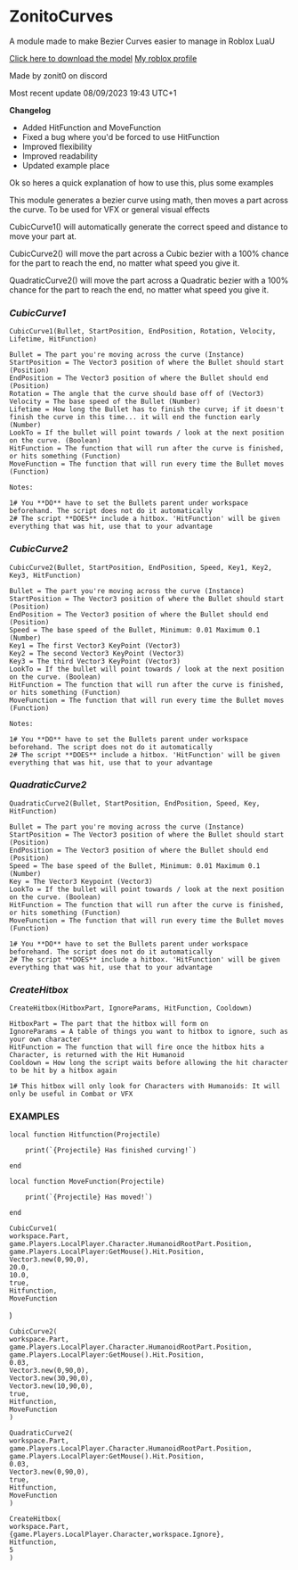 # ZonitoCurves
A module made to make Bezier Curves easier to manage in Roblox LuaU

[Click here to download the model](https://www.roblox.com/library/14393828608/ZonitoCurves)
[My roblox profile](https://www.roblox.com/users/3204456279/profile)

Made by zonit0 on discord


Most recent update
08/09/2023
19:43 UTC+1


**Changelog**
+ Added HitFunction and MoveFunction
+ Fixed a bug where you'd be forced to use HitFunction
+ Improved flexibility
+ Improved readability
+ Updated example place


Ok so heres a quick explanation of how to use this, plus some examples

This module generates a bezier curve using math, then moves a part across the curve.
To be used for VFX or general visual effects

CubicCurve1() will automatically generate the correct speed and distance to move your part at.

CubicCurve2() will move the part across a Cubic bezier with a 100% chance for the part to reach the end, no matter what speed you give it.

QuadraticCurve2() will move the part across a Quadratic bezier with a 100% chance for the part to reach the end, no matter what speed you give it.

### *CubicCurve1* ###

	CubicCurve1(Bullet, StartPosition, EndPosition, Rotation, Velocity, Lifetime, HitFunction)
	
	Bullet = The part you're moving across the curve (Instance)
	StartPosition = The Vector3 position of where the Bullet should start (Position)
	EndPosition = The Vector3 position of where the Bullet should end (Position)
	Rotation = The angle that the curve should base off of (Vector3)
	Velocity = The base speed of the Bullet (Number)
	Lifetime = How long the Bullet has to finish the curve; if it doesn't finish the curve in this time... it will end the function early (Number)
 	LookTo = If the bullet will point towards / look at the next position on the curve. (Boolean)
	HitFunction = The function that will run after the curve is finished, or hits something (Function)
 	MoveFunction = The function that will run every time the Bullet moves (Function)
	
	Notes:
	
	1# You **DO** have to set the Bullets parent under workspace beforehand. The script does not do it automatically
	2# The script **DOES** include a hitbox. 'HitFunction' will be given everything that was hit, use that to your advantage
	
	
### *CubicCurve2* ###

	CubicCurve2(Bullet, StartPosition, EndPosition, Speed, Key1, Key2, Key3, HitFunction)
	
	Bullet = The part you're moving across the curve (Instance)
	StartPosition = The Vector3 position of where the Bullet should start (Position)
	EndPosition = The Vector3 position of where the Bullet should end (Position)
	Speed = The base speed of the Bullet, Minimum: 0.01 Maximum 0.1 (Number)
	Key1 = The first Vector3 KeyPoint (Vector3)
	Key2 = The second Vector3 KeyPoint (Vector3)
	Key3 = The third Vector3 KeyPoint (Vector3)
 	LookTo = If the bullet will point towards / look at the next position on the curve. (Boolean)
	HitFunction = The function that will run after the curve is finished, or hits something (Function)
	MoveFunction = The function that will run every time the Bullet moves (Function)
		
	Notes:
	
	1# You **DO** have to set the Bullets parent under workspace beforehand. The script does not do it automatically
	2# The script **DOES** include a hitbox. 'HitFunction' will be given everything that was hit, use that to your advantage
	
	
### *QuadraticCurve2* ###

	QuadraticCurve2(Bullet, StartPosition, EndPosition, Speed, Key, HitFunction)
	
	Bullet = The part you're moving across the curve (Instance)
	StartPosition = The Vector3 position of where the Bullet should start (Position)
	EndPosition = The Vector3 position of where the Bullet should end (Position)
	Speed = The base speed of the Bullet, Minimum: 0.01 Maximum 0.1 (Number)
	Key = The Vector3 Keypoint (Vector3)
 	LookTo = If the bullet will point towards / look at the next position on the curve. (Boolean)
	HitFunction = The function that will run after the curve is finished, or hits something (Function)
 	MoveFunction = The function that will run every time the Bullet moves (Function)
	
	1# You **DO** have to set the Bullets parent under workspace beforehand. The script does not do it automatically
	2# The script **DOES** include a hitbox. 'HitFunction' will be given everything that was hit, use that to your advantage
	

### *CreateHitbox* ###

	CreateHitbox(HitboxPart, IgnoreParams, HitFunction, Cooldown)
	
	HitboxPart = The part that the hitbox will form on
	IgnoreParams = A table of things you want to hitbox to ignore, such as your own character
	HitFunction = The function that will fire once the hitbox hits a Character, is returned with the Hit Humanoid
	Cooldown = How long the script waits before allowing the hit character to be hit by a hitbox again
	
	1# This hitbox will only look for Characters with Humanoids: It will only be useful in Combat or VFX
	
	
### EXAMPLES ###

	local function Hitfunction(Projectile)

		print(`{Projectile} Has finished curving!`)

	end

	local function MoveFunction(Projectile)

		print(`{Projectile} Has moved!`)

  	end
   
	CubicCurve1(
	workspace.Part,
	game.Players.LocalPlayer.Character.HumanoidRootPart.Position,
	game.Players.LocalPlayer:GetMouse().Hit.Position,
	Vector3.new(0,90,0),
	20.0,
	10.0,
 	true,
	Hitfunction,
 	MoveFunction
 )

	CubicCurve2(
	workspace.Part,
	game.Players.LocalPlayer.Character.HumanoidRootPart.Position,
	game.Players.LocalPlayer:GetMouse().Hit.Position,
	0.03,
	Vector3.new(0,90,0),
	Vector3.new(30,90,0),
	Vector3.new(10,90,0),
 	true,
	Hitfunction,
 	MoveFunction
	)

	QuadraticCurve2(
	workspace.Part,
	game.Players.LocalPlayer.Character.HumanoidRootPart.Position,
	game.Players.LocalPlayer:GetMouse().Hit.Position,
	0.03,
	Vector3.new(0,90,0),
 	true,
	Hitfunction,
 	MoveFunction
	)
	
	CreateHitbox(
	workspace.Part,
	{game.Players.LocalPlayer.Character,workspace.Ignore},
	Hitfunction,
	5
	)
	
